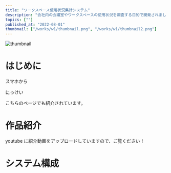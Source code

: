 ```yaml
---
title: "ワークスペース使用状況集計システム"
description: "会社内の会議室やワークスペースの使用状況を調査する目的で開発されました。"
topics: [""]
published_at: "2022-08-01"
thumbnail: ["/works/w1/thumbnail.png", "/works/w1/thumbnail2.png"]
---
```


![thumbnail](/works/w1/thumbnail.png)

# はじめに

スマホから

にっけい

こちらのページでも紹介されています。

# 作品紹介

youtube に紹介動画をアップロードしていますので、ご覧ください！

# システム構成
